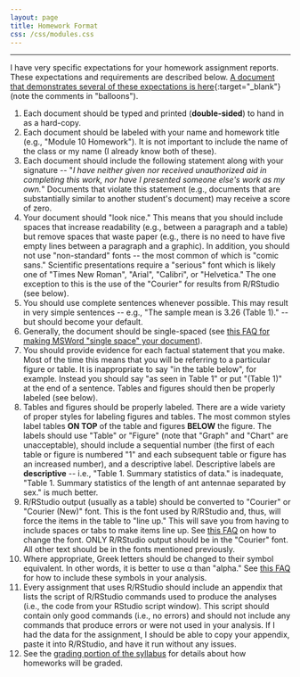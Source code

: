 ```yaml
---
layout: page
title: Homework Format
css: /css/modules.css
---
```


----

I have very specific expectations for your homework assignment reports.  These expectations and requirements are described below. [A document that demonstrates several of these expectations is here](FAQs/HWFormat_Example.pdf){:target="_blank"} (note the comments in "balloons").

1. Each document should be typed and printed (**double-sided**) to hand in as a hard-copy.
1. Each document should be labeled with your name and homework title (e.g., "Module 10 Homework").  It is not important to include the name of the class or my name (I already know both of these).
1. Each document should include the following statement along with your signature -- "*I have neither given nor received unauthorized aid in completing this work, nor have I presented someone else's work as my own.*" Documents that violate this statement (e.g., documents that are substantially similar to another student's document) may receive a score of zero.
1. Your document should "look nice."  This means that you should include spaces that increase readability (e.g., between a paragraph and a table) but remove spaces that waste paper (e.g., there is no need to have five empty lines between a paragraph and a graphic).  In addition, you should not use "non-standard" fonts -- the most common of which is "comic sans."  Scientific presentations require a "serious" font which is likely one of "Times New Roman", "Arial", "Calibri", or "Helvetica."  The one exception to this is the use of the "Courier" for results from R/RStudio (see below).
1. You should use complete sentences whenever possible.  This may result in very simple sentences -- e.g., "The sample mean is 3.26 (Table 1)." -- but should become your default.
1. Generally, the document should be single-spaced (see [this FAQ for making MSWord "single space" your document](FAQs/Word_SingleSpace)).
1. You should provide evidence for each factual statement that you make.  Most of the time this means that you will be referring to a particular figure or table.  It is inappropriate to say "in the table below", for example.  Instead you should say "as seen in Table 1" or put "(Table 1)" at the end of a sentence.  Tables and figures should then be properly labeled (see below).
1. Tables and figures should be properly labeled.  There are a wide variety of proper styles for labeling figures and tables.  The most common styles label tables **ON TOP** of the table and figures **BELOW** the figure.  The labels should use "Table" or "Figure" (note that "Graph" and "Chart" are unacceptable), should include a sequential number (the first of each table or figure is numbered "1" and each subsequent table or figure has an increased number), and a descriptive label.  Descriptive labels are **descriptive** -- i.e., "Table 1.  Summary statistics of data." is inadequate, "Table 1.  Summary statistics of the length of ant antennae separated by sex." is much better.
1. R/RStudio output (usually as a table) should be converted to "Courier" or "Courier (New)" font.  This is the font used by R/RStudio and, thus, will force the items in the table to "line up." This will save you from having to include spaces or tabs to make items line up.  See [this FAQ](FAQs/Word_RLineup) on how to change the font.  ONLY R/RStudio output should be in the "Courier" font.  All other text should be in the fonts mentioned previously.
1. Where appropriate, Greek letters should be changed to their symbol equivalent.  In other words, it is better to use &alpha; than "alpha."  See [this FAQ](FAQs/Word_GreekLetters) for how to include these symbols in your analysis.
1. Every assignment that uses R/RStudio should include an appendix that lists the script of R/RStudio commands used to produce the analyses (i.e., the code from your RStudio script window).  This script should contain only good commands (i.e., no errors) and should not include any commands that produce errors or were not used in your analysis.  If I had the data for the assignment, I should be able to copy your appendix, paste it into R/RStudio, and have it run without any issues.
1. See the [grading portion of the syllabus](Syllabus_Current#homework) for details about how homeworks will be graded.
